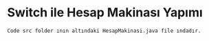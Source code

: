 # Switch ile Hesap Makinası Yapımı
`Code src folder ının altındaki HesapMakinasi.java file ındadır.`

